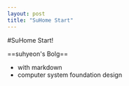 ```yaml
---
layout: post
title: "SuHome Start"
---
```


#SuHome Start!

==suhyeon's Bolg==

- with markdown
- computer system foundation design
